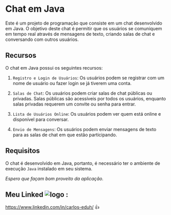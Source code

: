 # Chat em Java
Este é um projeto de programação que consiste em um chat desenvolvido em Java. O objetivo deste chat é permitir que os usuários se comuniquem em tempo real através de mensagens de texto, criando salas de chat e conversando com outros usuários.
## Recursos
O chat em Java possui os seguintes recursos:

1. `Registro e Login de Usuários`: Os usuários podem se registrar com um nome de usuário ou fazer login se já tiverem uma conta.

2. `Salas de Chat`: Os usuários podem criar salas de chat públicas ou privadas. Salas públicas são acessíveis por todos os usuários, enquanto salas privadas requerem um convite ou senha para entrar.

3. `Lista de Usuários Online`: Os usuários podem ver quem está online e disponível para conversar.

4. `Envio de Mensagens`: Os usuários podem enviar mensagens de texto para as salas de chat em que estão participando.

## Requisitos
O chat é desenvolvido em Java, portanto, é necessário ter o ambiente de execução `Java` instalado em seu sistema.

*Espero que façam bom proveito da aplicação.*

##  **Meu Linked** ![logo](https://github.com/CodeByCarlos01/language-DSL/assets/107969946/aefba453-727d-4b05-ad1c-7e932947ba90) :
https://www.linkedin.com/in/carlos-eduh/ 👍
